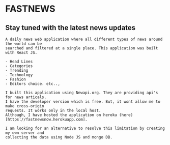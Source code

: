 # FASTNEWS
## Stay tuned with the latest news updates

    A daily news web application where all different types of news around the world can be
    searched and filtered at a single place. This application was built with React JS.

    - Head Lines
    - Categories
    - Trending
    - Technology
    - Fashion
    - Editors choice. etc..,
    
    I built this application using Newapi.org. They are providing api's for news articals.
    I have the developer version which is free. But, it wont allow me to make cross-origin
    requests. It works only in the local host. 
    Although, I have hosted the application on heroku (here)[https://fastnewsnow.herokuapp.com].
    
    I am looking for an alternative to resolve this limitation by creating my own server and
    collecting the data using Node JS and mongo DB.

